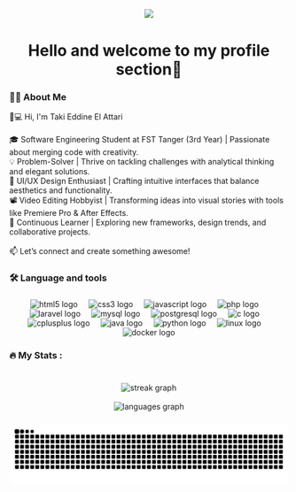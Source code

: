 <div align="center">
<img src="https://user-images.githubusercontent.com/74038190/225813708-98b745f2-7d22-48cf-9150-083f1b00d6c9.gif" width="700">
</div>

###

<h1 align="center">Hello and welcome to my profile section👋</h1>

###

<h3 align="left">👨‍💻 About Me</h3>

<p align="left">
👨💻 Hi, I'm Taki Eddine El Attari  <br><br>🎓 Software Engineering Student at FST Tanger (3rd Year) | Passionate about merging code with creativity.  <br>💡 Problem-Solver | Thrive on tackling challenges with analytical thinking and elegant solutions.  <br>🎨 UI/UX Design Enthusiast | Crafting intuitive interfaces that balance aesthetics and functionality.  <br>📽️ Video Editing Hobbyist | Transforming ideas into visual stories with tools like Premiere Pro & After Effects.  <br>🚀 Continuous Learner | Exploring new frameworks, design trends, and collaborative projects.  <br><br>📫 Let’s connect and create something awesome!</p>

###

<h3 align="left">🛠 Language and tools</h3>

###

<div align="center">
  <img src="https://cdn.jsdelivr.net/gh/devicons/devicon/icons/html5/html5-original.svg" height="43" alt="html5 logo"  />
  <img width="12" />
  <img src="https://cdn.jsdelivr.net/gh/devicons/devicon/icons/css3/css3-original.svg" height="43" alt="css3 logo"  />
  <img width="12" />
  <img src="https://cdn.jsdelivr.net/gh/devicons/devicon/icons/javascript/javascript-original.svg" height="43" alt="javascript logo"  />
  <img width="12" />
  <img src="https://cdn.jsdelivr.net/gh/devicons/devicon/icons/php/php-original.svg" height="43" alt="php logo"  />
  <img width="12" />
  <img src="https://cdn.jsdelivr.net/gh/devicons/devicon/icons/laravel/laravel-original.svg" height="43" alt="laravel logo"  />
  <img width="12" />
  <img src="https://cdn.jsdelivr.net/gh/devicons/devicon/icons/mysql/mysql-original.svg" height="43" alt="mysql logo"  />
  <img width="12" />
  <img src="https://cdn.jsdelivr.net/gh/devicons/devicon/icons/postgresql/postgresql-original.svg" height="43" alt="postgresql logo"  />
  <img width="12" />
  <img src="https://cdn.jsdelivr.net/gh/devicons/devicon/icons/c/c-original.svg" height="43" alt="c logo"  />
  <img width="12" />
  <img src="https://cdn.jsdelivr.net/gh/devicons/devicon/icons/cplusplus/cplusplus-original.svg" height="43" alt="cplusplus logo"  />
  <img width="12" />
  <img src="https://cdn.jsdelivr.net/gh/devicons/devicon/icons/java/java-original.svg" height="43" alt="java logo"  />
  <img width="12" />
  <img src="https://cdn.jsdelivr.net/gh/devicons/devicon/icons/python/python-original.svg" height="43" alt="python logo"  />
  <img width="12" />
  <img src="https://cdn.jsdelivr.net/gh/devicons/devicon/icons/linux/linux-original.svg" height="43" alt="linux logo"  />
  <img width="12" />
  <img src="https://cdn.jsdelivr.net/gh/devicons/devicon/icons/docker/docker-original.svg" height="43" alt="docker logo"  />
</div>

###

<h3 align="left">🔥   My Stats :</h3>

###
<br>
<div align="center">
  <img src="https://streak-stats.demolab.com?user=Taki-eddine-El-Attari&locale=en&mode=daily&theme=dark&hide_border=false&border_radius=5&order=3" height="200" alt="streak graph"  />
  <br><br>
   <img src="https://github-readme-stats.vercel.app/api/top-langs?username=Taki-eddine-El-Attari&locale=en&hide_title=false&layout=compact&card_width=320&langs_count=5&theme=dracula&hide_border=false" height="200" alt="languages graph"  />
</div>

###
<picture>
  <source media="(prefers-color-scheme: dark)" srcset="https://raw.githubusercontent.com/Taki-eddine-El-Attari/Taki-eddine-El-Attari/output/github-snake-dark.svg" />
  <source media="(prefers-color-scheme: light)" srcset="https://raw.githubusercontent.com/Taki-eddine-El-Attari/Taki-eddine-El-Attari/output/github-snake.svg" />
  <img alt="github-snake" src="https://raw.githubusercontent.com/Taki-eddine-El-Attari/Taki-eddine-El-Attari/output/github-snake.svg" />
</picture>

